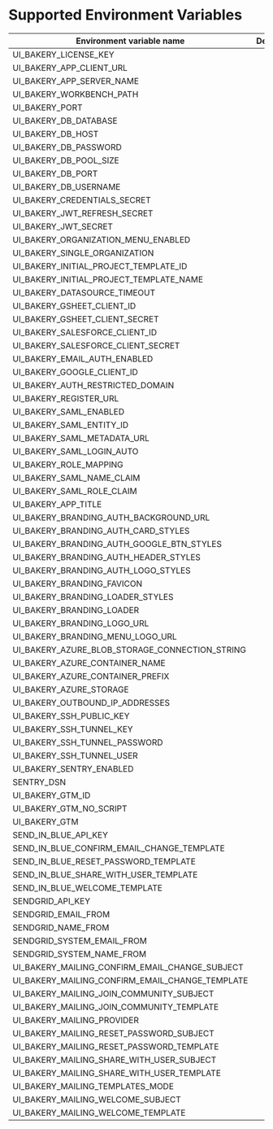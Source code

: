 # Supported Environment Variables
| Environment variable name | Description                    |
| ------------------------- | ------------------------------ |
|UI_BAKERY_LICENSE_KEY||
|UI_BAKERY_APP_CLIENT_URL||
|UI_BAKERY_APP_SERVER_NAME||
|UI_BAKERY_WORKBENCH_PATH||
|UI_BAKERY_PORT||
|UI_BAKERY_DB_DATABASE||
|UI_BAKERY_DB_HOST||
|UI_BAKERY_DB_PASSWORD||
|UI_BAKERY_DB_POOL_SIZE||
|UI_BAKERY_DB_PORT||
|UI_BAKERY_DB_USERNAME||
|UI_BAKERY_CREDENTIALS_SECRET||
|UI_BAKERY_JWT_REFRESH_SECRET||
|UI_BAKERY_JWT_SECRET||
|UI_BAKERY_ORGANIZATION_MENU_ENABLED||
|UI_BAKERY_SINGLE_ORGANIZATION||
|UI_BAKERY_INITIAL_PROJECT_TEMPLATE_ID||
|UI_BAKERY_INITIAL_PROJECT_TEMPLATE_NAME||
|UI_BAKERY_DATASOURCE_TIMEOUT||
|UI_BAKERY_GSHEET_CLIENT_ID||
|UI_BAKERY_GSHEET_CLIENT_SECRET||
|UI_BAKERY_SALESFORCE_CLIENT_ID||
|UI_BAKERY_SALESFORCE_CLIENT_SECRET||
|UI_BAKERY_EMAIL_AUTH_ENABLED||
|UI_BAKERY_GOOGLE_CLIENT_ID||
|UI_BAKERY_AUTH_RESTRICTED_DOMAIN||
|UI_BAKERY_REGISTER_URL||
|UI_BAKERY_SAML_ENABLED||
|UI_BAKERY_SAML_ENTITY_ID||
|UI_BAKERY_SAML_METADATA_URL||
|UI_BAKERY_SAML_LOGIN_AUTO||
|UI_BAKERY_ROLE_MAPPING||
|UI_BAKERY_SAML_NAME_CLAIM||
|UI_BAKERY_SAML_ROLE_CLAIM||
|UI_BAKERY_APP_TITLE||
|UI_BAKERY_BRANDING_AUTH_BACKGROUND_URL||
|UI_BAKERY_BRANDING_AUTH_CARD_STYLES||
|UI_BAKERY_BRANDING_AUTH_GOOGLE_BTN_STYLES||
|UI_BAKERY_BRANDING_AUTH_HEADER_STYLES||
|UI_BAKERY_BRANDING_AUTH_LOGO_STYLES||
|UI_BAKERY_BRANDING_FAVICON||
|UI_BAKERY_BRANDING_LOADER_STYLES||
|UI_BAKERY_BRANDING_LOADER||
|UI_BAKERY_BRANDING_LOGO_URL||
|UI_BAKERY_BRANDING_MENU_LOGO_URL||
|UI_BAKERY_AZURE_BLOB_STORAGE_CONNECTION_STRING||
|UI_BAKERY_AZURE_CONTAINER_NAME||
|UI_BAKERY_AZURE_CONTAINER_PREFIX||
|UI_BAKERY_AZURE_STORAGE||
|UI_BAKERY_OUTBOUND_IP_ADDRESSES||
|UI_BAKERY_SSH_PUBLIC_KEY||
|UI_BAKERY_SSH_TUNNEL_KEY||
|UI_BAKERY_SSH_TUNNEL_PASSWORD||
|UI_BAKERY_SSH_TUNNEL_USER||
|UI_BAKERY_SENTRY_ENABLED||
|SENTRY_DSN||
|UI_BAKERY_GTM_ID||
|UI_BAKERY_GTM_NO_SCRIPT||
|UI_BAKERY_GTM||
|SEND_IN_BLUE_API_KEY||
|SEND_IN_BLUE_CONFIRM_EMAIL_CHANGE_TEMPLATE||
|SEND_IN_BLUE_RESET_PASSWORD_TEMPLATE||
|SEND_IN_BLUE_SHARE_WITH_USER_TEMPLATE||
|SEND_IN_BLUE_WELCOME_TEMPLATE||
|SENDGRID_API_KEY||
|SENDGRID_EMAIL_FROM||
|SENDGRID_NAME_FROM||
|SENDGRID_SYSTEM_EMAIL_FROM||
|SENDGRID_SYSTEM_NAME_FROM||
|UI_BAKERY_MAILING_CONFIRM_EMAIL_CHANGE_SUBJECT||
|UI_BAKERY_MAILING_CONFIRM_EMAIL_CHANGE_TEMPLATE||
|UI_BAKERY_MAILING_JOIN_COMMUNITY_SUBJECT||
|UI_BAKERY_MAILING_JOIN_COMMUNITY_TEMPLATE||
|UI_BAKERY_MAILING_PROVIDER||
|UI_BAKERY_MAILING_RESET_PASSWORD_SUBJECT||
|UI_BAKERY_MAILING_RESET_PASSWORD_TEMPLATE||
|UI_BAKERY_MAILING_SHARE_WITH_USER_SUBJECT||
|UI_BAKERY_MAILING_SHARE_WITH_USER_TEMPLATE||
|UI_BAKERY_MAILING_TEMPLATES_MODE||
|UI_BAKERY_MAILING_WELCOME_SUBJECT||
|UI_BAKERY_MAILING_WELCOME_TEMPLATE||
